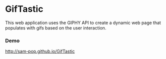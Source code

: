 # GifTastic

This web application uses the GIPHY API to create a dynamic web page that populates with gifs based on the user interaction.

### Demo
http://sam-pop.github.io/GifTastic
